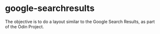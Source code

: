 # google-searchresults

The objective is to do a layout similar to the Google Search Results, as part of the Odin Project.

